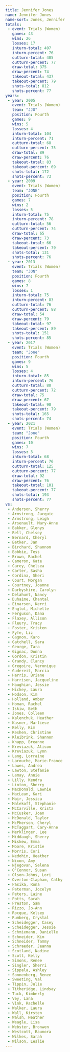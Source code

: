 ```yaml
---
title: Jennifer Jones
name: Jennifer Jones
name-sort: Jones, Jennifer
totals:
 - event: Trials (Women)
   games: 43
   wins: 26
   losses: 17
   inturn-total: 407
   inturn-percent: 76
   outturn-total: 405
   outturn-percent: 77
   draw-total: 375
   draw-percent: 74
   takeout-total: 437
   takeout-percent: 79
   shots-total: 812
   shots-percent: 77
years:
 - year: 2005
   event: Trials (Women)
   team: "JJO"
   position: Fourth
   games: 9
   wins: 5
   losses: 4
   inturn-total: 104
   inturn-percent: 71
   outturn-total: 68
   outturn-percent: 75
   draw-total: 89
   draw-percent: 76
   takeout-total: 83
   takeout-percent: 69
   shots-total: 172
   shots-percent: 73
 - year: 2009
   event: Trials (Women)
   team: "JONE"
   position: Fourth
   games: 7
   wins: 2
   losses: 5
   inturn-total: 75
   inturn-percent: 78
   outturn-total: 56
   outturn-percent: 74
   draw-total: 65
   draw-percent: 73
   takeout-total: 66
   takeout-percent: 79
   shots-total: 131
   shots-percent: 76
 - year: 2013
   event: Trials (Women)
   team: "JON"
   position: Fourth
   games: 8
   wins: 7
   losses: 1
   inturn-total: 75
   inturn-percent: 83
   outturn-total: 76
   outturn-percent: 88
   draw-total: 54
   draw-percent: 79
   takeout-total: 97
   takeout-percent: 89
   shots-total: 151
   shots-percent: 85
 - year: 2017
   event: Trials (Women)
   team: "Jone"
   position: Fourth
   games: 9
   wins: 5
   losses: 4
   inturn-total: 85
   inturn-percent: 76
   outturn-total: 80
   outturn-percent: 72
   draw-total: 75
   draw-percent: 67
   takeout-total: 90
   takeout-percent: 79
   shots-total: 165
   shots-percent: 74
 - year: 2021
   event: Trials (Women)
   team: "Jone"
   position: Fourth
   games: 10
   wins: 7
   losses: 3
   inturn-total: 68
   inturn-percent: 76
   outturn-total: 125
   outturn-percent: 77
   draw-total: 92
   draw-percent: 76
   takeout-total: 101
   takeout-percent: 77
   shots-total: 193
   shots-percent: 77
vs:
 - Anderson, Sherry
 - Armstrong, Jacquie
 - Armstrong, Leigh
 - Arsenault, Mary-Anne
 - Bakker, Glenys
 - Bell, Chelsey
 - Bernard, Cheryl
 - Betker, Jan
 - Birchard, Shannon
 - Bobbie, Tess
 - Brown, Rachel
 - Cameron, Kate
 - Carey, Chelsea
 - Carter, Sasha
 - Cordina, Sheri
 - Court, Morgan
 - Courtney, Joanne
 - Darbyshire, Carolyn
 - Delahunt, Nancy
 - Duhaime, Chantal
 - Einarson, Kerri
 - Englot, Michelle
 - Ferguson, Dana
 - Flaxey, Allison
 - Fleury, Tracy
 - Foster, Kristen
 - Fyfe, Liz
 - Gagnon, Karo
 - Gatchell, Sara
 - George, Tara
 - Gignac, Donna
 - Gordon, Kristin
 - Grandy, Clancy
 - Gregoire, Veronique
 - Gudereit, Marcia
 - Harris, Briane
 - Harrison, Jacqueline
 - Haughian, Jessie
 - Hickey, Laura
 - Hodson, Kim
 - Holland, Amber
 - Homan, Rachel
 - Iskiw, Beth
 - Jones, Colleen
 - Kalenchuk, Heather
 - Kasner, Marliese
 - Kelly, Kim
 - Keshen, Christine
 - Kleibrink, Shannon
 - Knapp, Breanne
 - Kreviazuk, Alison
 - Kreviazuk, Lynn
 - Lang, Lorraine
 - Larouche, Marie-France
 - Lawes, Andrea
 - Lawton, Stefanie
 - Lemay, Annie
 - Lilly, Kendra
 - Linton, Sherry
 - MacDonald, Lawnie
 - MacLean, Kari
 - Mair, Jessica
 - Malekoff, Stephanie
 - McCarville, Krista
 - McCusker, Joan
 - McDonald, Taylor
 - McPherson, Cheryl
 - McTaggart, Cary-Anne
 - Merklinger, Lee
 - Middaugh, Sherry
 - Miskew, Emma
 - Moore, Kristie
 - Morris, Cori
 - Nedohin, Heather
 - Nixon, Amy
 - Njegovan, Selena
 - O'Connor, Susan
 - Olson-Johns, Lori
 - Overton-Clapham, Cathy
 - Pasika, Rona
 - Peterman, Jocelyn
 - Peters, Laine
 - Potts, Sarah
 - Preston, Sam
 - Rizzo, Jo-Ann
 - Rocque, Kelsey
 - Rumberg, Crystal
 - Scheidegger, Casey
 - Scheidegger, Jessie
 - Schmiemann, Danielle
 - Schneider, Kim
 - Schneider, Tammy
 - Schraeder, Jeanna
 - Scotland, Nadine
 - Scott, Kelly
 - Simons, Renee
 - Singler, Sherri
 - Sippala, Ashley
 - Sonnenberg, Renee
 - Sweeting, Val
 - Tippin, Julie
 - Titheridge, Lindsay
 - Tuck, Kimberly
 - Vey, Lana
 - Vink, Rachelle
 - Walker, Laura
 - Wall, Kirsten
 - Walsh, Heather
 - Weagle, Lisa
 - Webster, Bronwen
 - Westcott, Raunora
 - Wilkes, Sarah
 - Wilson, Leslie
---
```

